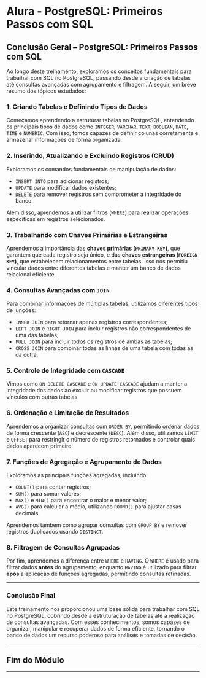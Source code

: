 # Alura - PostgreSQL: Primeiros Passos com SQL

## **Conclusão Geral – PostgreSQL: Primeiros Passos com SQL**

Ao longo deste treinamento, exploramos os conceitos fundamentais para trabalhar com SQL no PostgreSQL, passando desde a criação de tabelas até consultas avançadas com agrupamento e filtragem. A seguir, um breve resumo dos tópicos estudados:

### **1. Criando Tabelas e Definindo Tipos de Dados**  

Começamos aprendendo a estruturar tabelas no PostgreSQL, entendendo os principais tipos de dados como `INTEGER`, `VARCHAR`, `TEXT`, `BOOLEAN`, `DATE`, `TIME` e `NUMERIC`. Com isso, fomos capazes de definir colunas corretamente e armazenar informações de forma organizada.

### **2. Inserindo, Atualizando e Excluindo Registros (CRUD)**  

Exploramos os comandos fundamentais de manipulação de dados:

- `INSERT INTO` para adicionar registros;
- `UPDATE` para modificar dados existentes;
- `DELETE` para remover registros sem comprometer a integridade do banco.

Além disso, aprendemos a utilizar filtros (`WHERE`) para realizar operações específicas em registros selecionados.

### **3. Trabalhando com Chaves Primárias e Estrangeiras**  

Aprendemos a importância das **chaves primárias (`PRIMARY KEY`)**, que garantem que cada registro seja único, e das **chaves estrangeiras (`FOREIGN KEY`)**, que estabelecem relacionamentos entre tabelas. Isso nos permitiu vincular dados entre diferentes tabelas e manter um banco de dados relacional eficiente.

### **4. Consultas Avançadas com `JOIN`**  

Para combinar informações de múltiplas tabelas, utilizamos diferentes tipos de junções:

- `INNER JOIN` para retornar apenas registros correspondentes;
- `LEFT JOIN` e `RIGHT JOIN` para incluir registros não correspondentes de uma das tabelas;
- `FULL JOIN` para incluir todos os registros de ambas as tabelas;
- `CROSS JOIN` para combinar todas as linhas de uma tabela com todas as da outra.

### **5. Controle de Integridade com `CASCADE`**  

Vimos como `ON DELETE CASCADE` e `ON UPDATE CASCADE` ajudam a manter a integridade dos dados ao excluir ou modificar registros que possuem vínculos com outras tabelas.

### **6. Ordenação e Limitação de Resultados**  

Aprendemos a organizar consultas com `ORDER BY`, permitindo ordenar dados de forma crescente (`ASC`) e decrescente (`DESC`). Além disso, utilizamos `LIMIT` e `OFFSET` para restringir o número de registros retornados e controlar quais dados aparecem primeiro.

### **7. Funções de Agregação e Agrupamento de Dados**  

Exploramos as principais funções agregadas, incluindo:

- `COUNT()` para contar registros;
- `SUM()` para somar valores;
- `MAX()` e `MIN()` para encontrar o maior e menor valor;
- `AVG()` para calcular a média, utilizando `ROUND()` para ajustar casas decimais.

Aprendemos também como agrupar consultas com `GROUP BY` e remover registros duplicados usando `DISTINCT`.

### **8. Filtragem de Consultas Agrupadas**  

Por fim, aprendemos a diferença entre `WHERE` e `HAVING`. O `WHERE` é usado para filtrar dados **antes** do agrupamento, enquanto `HAVING` é utilizado para filtrar **após** a aplicação de funções agregadas, permitindo consultas refinadas.

---

### **Conclusão Final**

Este treinamento nos proporcionou uma base sólida para trabalhar com SQL no PostgreSQL, cobrindo desde a estruturação de tabelas até a realização de consultas avançadas. Com esses conhecimentos, somos capazes de organizar, manipular e recuperar dados de forma eficiente, tornando o banco de dados um recurso poderoso para análises e tomadas de decisão.

---

## Fim do Módulo

---
